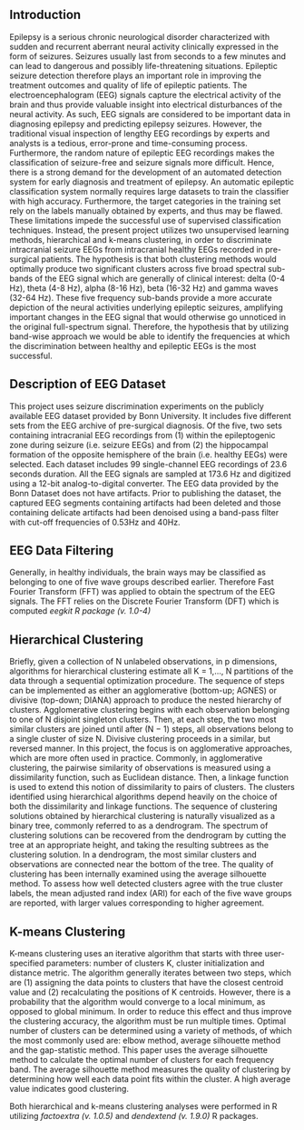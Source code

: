 ## Introduction

Epilepsy is a serious chronic neurological disorder characterized with sudden and recurrent aberrant neural activity clinically expressed in the form of seizures. Seizures usually last from seconds to a few minutes and can lead to dangerous and possibly life-threatening situations. Epileptic seizure detection therefore plays an important role in improving the treatment outcomes and quality of life of epileptic patients. The electroencephalogram (EEG) signals capture the electrical activity of the brain and thus provide valuable insight into electrical disturbances of the neural activity. As such, EEG signals are considered to be important data in diagnosing epilepsy and predicting epilepsy seizures. However, the traditional visual inspection of lengthy EEG recordings by experts and analysts is a tedious, error-prone and time-consuming process. Furthermore, the random nature of epileptic EEG recordings makes the classification of seizure-free and seizure signals more difficult. Hence, there is a strong demand for the development of an automated detection system for early diagnosis and treatment of epilepsy. An automatic epileptic classification system normally requires large datasets to train the classifier with high accuracy. Furthermore, the target categories in the training set rely on the labels manually obtained by experts, and thus may be flawed. These limitations impede the successful use of supervised classification techniques. Instead, the present project utilizes two unsupervised learning methods, hierarchical and k-means clustering, in order to discriminate intracranial seizure EEGs from intracranial healthy EEGs recorded in pre-surgical patients. The hypothesis is that both clustering methods would optimally produce two significant clusters across five broad spectral sub-bands of the EEG signal which are generally of clinical interest: delta (0-4 Hz), theta (4-8 Hz), alpha (8-16 Hz), beta (16-32 Hz) and gamma waves (32-64 Hz). These five frequency sub-bands provide a more accurate depiction of the neural activities underlying epileptic seizures, amplifying important changes in the EEG signal that would otherwise go unnoticed in the original full-spectrum signal. Therefore, the hypothesis that by utilizing band-wise approach we would be able to identify the frequencies at which the discrimination between healthy and epileptic EEGs is the most successful.  

## Description of EEG Dataset

This project uses seizure discrimination experiments on the publicly available EEG dataset provided by Bonn University. It includes five different sets from the EEG archive of pre-surgical diagnosis. Of the five, two sets containing intracranial EEG recordings from 
(1) within the epileptogenic zone during seizure (i.e. seizure EEGs) and from 
(2) the hippocampal formation of the opposite hemisphere of the brain (i.e. healthy EEGs) were selected. 
Each dataset includes 99 single-channel EEG recordings of 23.6 seconds duration. All the EEG signals are sampled at 173.6 Hz and digitized using a 12-bit analog-to-digital converter. The EEG data provided by the Bonn Dataset does not have artifacts. Prior to publishing the dataset, the captured EEG segments containing artifacts had been deleted and those containing delicate artifacts had been denoised using a band-pass filter with cut-off frequencies of 0.53Hz and 40Hz. 
 
## EEG Data Filtering

Generally, in healthy individuals, the brain ways may be classified as belonging to one of five wave groups described earlier. Therefore Fast Fourier Transform (FFT) was applied to obtain the spectrum of the EEG signals. The FFT relies on the Discrete Fourier Transform (DFT) which is computed _eegkit R package (v. 1.0-4)_

## Hierarchical Clustering 

Briefly, given a collection of N unlabeled observations, in p dimensions, algorithms for hierarchical clustering estimate all K = 1,…, N partitions of the data through a sequential optimization procedure. The sequence of steps can be implemented as either an agglomerative (bottom-up; AGNES) or divisive (top-down; DIANA) approach to produce the nested hierarchy of clusters. Agglomerative clustering begins with each observation belonging to one of N disjoint singleton clusters. Then, at each step, the two most similar clusters are joined until after (N − 1) steps, all observations belong to a single cluster of size N. Divisive clustering proceeds in a similar, but reversed manner. In this project, the focus is on agglomerative approaches, which are more often used in practice. Commonly, in agglomerative clustering, the pairwise similarity of observations is measured using a dissimilarity function, such as Euclidean distance. Then, a linkage function is used to extend this notion of dissimilarity to pairs of clusters. The clusters identified using hierarchical algorithms depend heavily on the choice of both the dissimilarity and linkage functions. The sequence of clustering solutions obtained by hierarchical clustering is naturally visualized as a binary tree, commonly referred to as a dendrogram. The spectrum of clustering solutions can be recovered from the dendrogram by cutting the tree at an appropriate height, and taking the resulting subtrees as the clustering solution. In a dendrogram, the most similar clusters and observations are connected near the bottom of the tree. The quality of clustering has been internally examined using the average silhouette method. To assess how well detected clusters agree with the true cluster labels, the mean adjusted rand index (ARI) for each of the five wave groups are reported, with larger values corresponding to higher agreement. 

## K-means Clustering

K-means clustering uses an iterative algorithm that starts with three user-specified parameters: number of clusters K, cluster initialization and distance metric. The algorithm generally iterates between two steps, which are 
(1) assigning the data points to clusters that have the closest centroid value and 
(2) recalculating the positions of K centroids.
However, there is a probability that the algorithm would converge to a local minimum, as opposed to global minimum. In order to reduce this effect and thus improve the clustering accuracy, the algorithm must be run multiple times. Optimal number of clusters can be determined using a variety of methods, of which the most commonly used are: elbow method, average silhouette method and the gap-statistic method. This paper uses the average silhouette method to calculate the optimal number of clusters for each frequency band. The average silhouette method measures the quality of clustering by determining how well each data point fits within the cluster. A high average value indicates good clustering. 

Both hierarchical and k-means clustering analyses were performed in R utilizing _factoextra (v. 1.0.5)_ and _dendextend (v. 1.9.0)_ R packages. 
